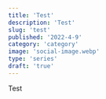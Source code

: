```yaml
---
title: 'Test'
description: 'Test'
slug: 'test'
published: '2022-4-9'
category: 'category'
image: 'social-image.webp'
type: 'series'
draft: 'true'
---
```


Test